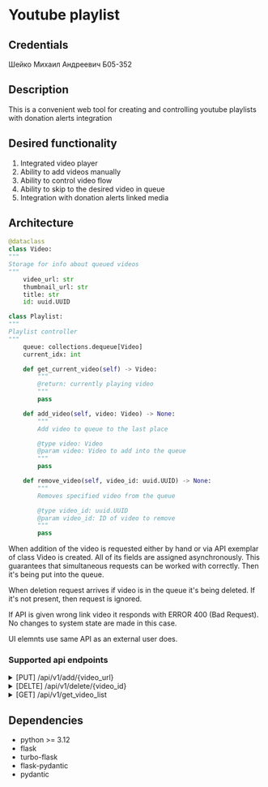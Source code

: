 # Youtube playlist

## Credentials

Шейко Михаил Андреевич Б05-352

## Description

This is a convenient web tool for creating and controlling youtube playlists with donation alerts integration

## Desired functionality

1) Integrated video player
1) Ability to add videos manually
2) Ability to control video flow
3) Ability to skip to the desired video in queue
4) Integration with donation alerts linked media

## Architecture

```python
@dataclass
class Video:
"""
Storage for info about queued videos
"""
	video_url: str
	thumbnail_url: str
	title: str
	id: uuid.UUID

class Playlist:
"""
Playlist controller
"""
	queue: collections.dequeue[Video]
	current_idx: int

	def get_current_video(self) -> Video:
		"""
		@return: currently playing video
		"""
		pass

	def add_video(self, video: Video) -> None:
		"""
		Add video to queue to the last place

		@type video: Video
		@param video: Video to add into the queue
		"""
		pass

	def remove_video(self, video_id: uuid.UUID) -> None:
		"""
		Removes specified video from the queue

		@type video_id: uuid.UUID
		@param video_id: ID of video to remove
		"""
		pass
```

When addition of the video is requested either by hand or via API exemplar of class Video is created. All of its fields are assigned asynchronously. This guarantees that simultaneous requests can be worked with correctly. Then it's being put into the queue.

When deletion request arrives if video is in the queue it's being deleted. If it's not present, then request is ignored.

If API is given wrong link video it responds with ERROR 400 (Bad Request). No changes to system state are made in this case.

UI elemnts use same API as an external user does.

### Supported api endpoints

<details>
<summary>[PUT] /api/v1/add/{video_url}</summary>
Add video to the queue by its url
</details>
<details>
<summary>[DELTE] /api/v1/delete/{video_id}</summary>
Delete video by its id
</details>
<details>
<summary>[GET] /api/v1/get_video_list</summary>
Get list of links and titles to videos in queue, including last 5 played videos
</details>

## Dependencies

- python >= 3.12
- flask
- turbo-flask
- flask-pydantic
- pydantic
